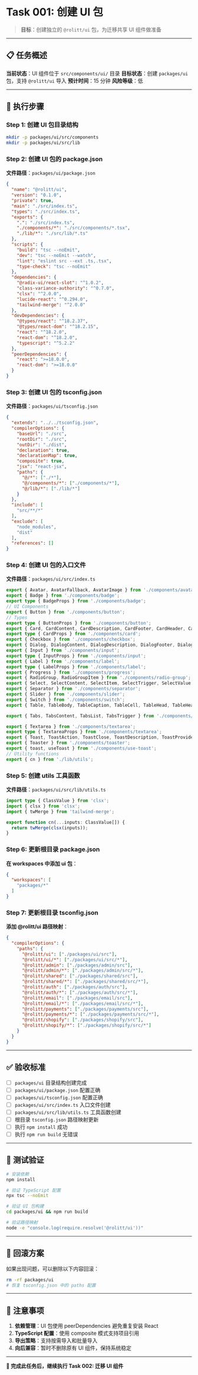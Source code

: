 # Task 001: 创建 UI 包

> **目标**：创建独立的 `@rolitt/ui` 包，为迁移共享 UI 组件做准备

---

## 📋 任务概述

**当前状态**：UI 组件位于 `src/components/ui/` 目录
**目标状态**：创建 `packages/ui` 包，支持 `@rolitt/ui` 导入
**预计时间**：15 分钟
**风险等级**：低

---

## 🎯 执行步骤

### Step 1: 创建 UI 包目录结构
```bash
mkdir -p packages/ui/src/components
mkdir -p packages/ui/src/lib
```

### Step 2: 创建 UI 包的 package.json
**文件路径**：`packages/ui/package.json`
```json
{
  "name": "@rolitt/ui",
  "version": "0.1.0",
  "private": true,
  "main": "./src/index.ts",
  "types": "./src/index.ts",
  "exports": {
    ".": "./src/index.ts",
    "./components/*": "./src/components/*.tsx",
    "./lib/*": "./src/lib/*.ts"
  },
  "scripts": {
    "build": "tsc --noEmit",
    "dev": "tsc --noEmit --watch",
    "lint": "eslint src --ext .ts,.tsx",
    "type-check": "tsc --noEmit"
  },
  "dependencies": {
    "@radix-ui/react-slot": "^1.0.2",
    "class-variance-authority": "^0.7.0",
    "clsx": "^2.0.0",
    "lucide-react": "^0.294.0",
    "tailwind-merge": "^2.0.0"
  },
  "devDependencies": {
    "@types/react": "^18.2.37",
    "@types/react-dom": "^18.2.15",
    "react": "^18.2.0",
    "react-dom": "^18.2.0",
    "typescript": "^5.2.2"
  },
  "peerDependencies": {
    "react": ">=18.0.0",
    "react-dom": ">=18.0.0"
  }
}
```

### Step 3: 创建 UI 包的 tsconfig.json
**文件路径**：`packages/ui/tsconfig.json`
```json
{
  "extends": "../../tsconfig.json",
  "compilerOptions": {
    "baseUrl": "./src",
    "rootDir": "./src",
    "outDir": "./dist",
    "declaration": true,
    "declarationMap": true,
    "composite": true,
    "jsx": "react-jsx",
    "paths": {
      "@/*": ["./*"],
      "@/components/*": ["./components/*"],
      "@/lib/*": ["./lib/*"]
    }
  },
  "include": [
    "src/**/*"
  ],
  "exclude": [
    "node_modules",
    "dist"
  ],
  "references": []
}
```

### Step 4: 创建 UI 包的入口文件
**文件路径**：`packages/ui/src/index.ts`
```typescript
export { Avatar, AvatarFallback, AvatarImage } from './components/avatar';
export { Badge } from './components/badge';
export type { BadgeProps } from './components/badge';
// UI Components
export { Button } from './components/button';
// Types
export type { ButtonProps } from './components/button';
export { Card, CardContent, CardDescription, CardFooter, CardHeader, CardTitle } from './components/card';
export type { CardProps } from './components/card';
export { Checkbox } from './components/checkbox';
export { Dialog, DialogContent, DialogDescription, DialogFooter, DialogHeader, DialogTitle, DialogTrigger } from './components/dialog';
export { Input } from './components/input';
export type { InputProps } from './components/input';
export { Label } from './components/label';
export type { LabelProps } from './components/label';
export { Progress } from './components/progress';
export { RadioGroup, RadioGroupItem } from './components/radio-group';
export { Select, SelectContent, SelectItem, SelectTrigger, SelectValue } from './components/select';
export { Separator } from './components/separator';
export { Slider } from './components/slider';
export { Switch } from './components/switch';
export { Table, TableBody, TableCaption, TableCell, TableHead, TableHeader, TableRow } from './components/table';

export { Tabs, TabsContent, TabsList, TabsTrigger } from './components/tabs';

export { Textarea } from './components/textarea';
export type { TextareaProps } from './components/textarea';
export { Toast, ToastAction, ToastClose, ToastDescription, ToastProvider, ToastTitle, ToastViewport } from './components/toast';
export { Toaster } from './components/toaster';
export { toast, useToast } from './components/use-toast';
// Utility functions
export { cn } from './lib/utils';
```

### Step 5: 创建 utils 工具函数
**文件路径**：`packages/ui/src/lib/utils.ts`
```typescript
import type { ClassValue } from 'clsx';
import { clsx } from 'clsx';
import { twMerge } from 'tailwind-merge';

export function cn(...inputs: ClassValue[]) {
  return twMerge(clsx(inputs));
}
```

### Step 6: 更新根目录 package.json
**在 workspaces 中添加 ui 包**：
```json
{
  "workspaces": [
    "packages/*"
  ]
}
```

### Step 7: 更新根目录 tsconfig.json
**添加 @rolitt/ui 路径映射**：
```json
{
  "compilerOptions": {
    "paths": {
      "@rolitt/ui": ["./packages/ui/src"],
      "@rolitt/ui/*": ["./packages/ui/src/*"],
      "@rolitt/admin": ["./packages/admin/src"],
      "@rolitt/admin/*": ["./packages/admin/src/*"],
      "@rolitt/shared": ["./packages/shared/src"],
      "@rolitt/shared/*": ["./packages/shared/src/*"],
      "@rolitt/auth": ["./packages/auth/src"],
      "@rolitt/auth/*": ["./packages/auth/src/*"],
      "@rolitt/email": ["./packages/email/src"],
      "@rolitt/email/*": ["./packages/email/src/*"],
      "@rolitt/payments": ["./packages/payments/src"],
      "@rolitt/payments/*": ["./packages/payments/src/*"],
      "@rolitt/shopify": ["./packages/shopify/src"],
      "@rolitt/shopify/*": ["./packages/shopify/src/*"]
    }
  }
}
```

---

## ✅ 验收标准

- [ ] `packages/ui` 目录结构创建完成
- [ ] `packages/ui/package.json` 配置正确
- [ ] `packages/ui/tsconfig.json` 配置正确
- [ ] `packages/ui/src/index.ts` 入口文件创建
- [ ] `packages/ui/src/lib/utils.ts` 工具函数创建
- [ ] 根目录 `tsconfig.json` 路径映射更新
- [ ] 执行 `npm install` 成功
- [ ] 执行 `npm run build` 无错误

---

## 🧪 测试验证

```bash
# 安装依赖
npm install

# 验证 TypeScript 配置
npx tsc --noEmit

# 验证 UI 包构建
cd packages/ui && npm run build

# 验证路径映射
node -e "console.log(require.resolve('@rolitt/ui'))"
```

---

## 🔄 回滚方案

如果出现问题，可以删除以下内容回滚：
```bash
rm -rf packages/ui
# 恢复 tsconfig.json 中的 paths 配置
```

---

## 📝 注意事项

1. **依赖管理**：UI 包使用 peerDependencies 避免重复安装 React
2. **TypeScript 配置**：使用 composite 模式支持项目引用
3. **导出策略**：支持按需导入和批量导入
4. **向后兼容**：暂时不删除原有 UI 组件，保持系统稳定

---

**🎯 完成此任务后，继续执行 Task 002: 迁移 UI 组件**
